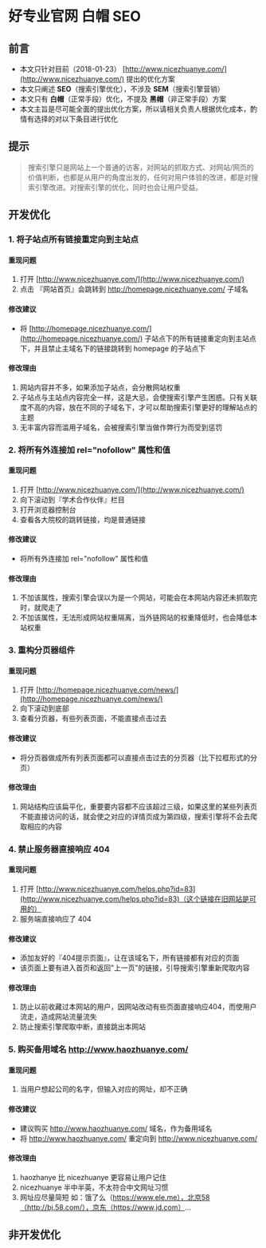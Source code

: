 # 好专业官网 白帽 SEO

## 前言

* 本文只针对目前（2018-01-23） [http://www.nicezhuanye.com/](http://www.nicezhuanye.com/) 提出的优化方案
* 本文只阐述 **SEO**（搜索引擎优化），不涉及 **SEM**（搜索引擎营销）
* 本文只有 **白帽**（正常手段）优化，不提及 **黑帽**（非正常手段）方案
* 本文主旨是尽可能全面的提出优化方案，所以请相关负责人根据优化成本，酌情有选择的对以下条目进行优化

## 提示

> 搜索引擎只是网站上一个普通的访客，对网站的抓取方式、对网站/网页的价值判断，也都是从用户的角度出发的，任何对用户体验的改进，都是对搜索引擎改进。对搜索引擎的优化，同时也会让用户受益。


## 开发优化

### 1. 将子站点所有链接重定向到主站点

#### 重现问题

1. 打开 [http://www.nicezhuanye.com/](http://www.nicezhuanye.com/)
2. 点击 『网站首页』会跳转到 http://homepage.nicezhuanye.com/ 子域名

#### 修改建议

* 将 [http://homepage.nicezhuanye.com/](http://homepage.nicezhuanye.com/) 子站点下的所有链接重定向到主站点下，并且禁止主域名下的链接跳转到 homepage 的子站点下

#### 修改理由

1. 网站内容并不多，如果添加子站点，会分散网站权重
2. 子站点与主站点内容完全一样，这是大忌，会使搜索引擎产生困惑。只有关联度不高的内容，放在不同的子域名下，才可以帮助搜索引擎更好的理解站点的主题
3. 无丰富内容而滥用子域名，会被搜索引擎当做作弊行为而受到惩罚

### 2. 将所有外连接加 rel="nofollow" 属性和值

#### 重现问题

1. 打开 [http://www.nicezhuanye.com/](http://www.nicezhuanye.com/)
2. 向下滚动到『学术合作伙伴』栏目
3. 打开浏览器控制台
4. 查看各大院校的跳转链接，均是普通链接

#### 修改建议

* 将所有外连接加 rel="nofollow" 属性和值

#### 修改理由

1. 不加该属性，搜索引擎会误以为是一个网站，可能会在本网站内容还未抓取完时，就爬走了
2. 不加该属性，无法形成网站权重隔离，当外链网站的权重降低时，也会降低本站权重

### 3. 重构分页器组件

#### 重现问题

1. 打开 [http://homepage.nicezhuanye.com/news/](http://homepage.nicezhuanye.com/news/)
2. 向下滚动到底部
3. 查看分页器，有些列表页面，不能直接点击过去

#### 修改建议

* 将分页器做成所有列表页面都可以直接点击过去的分页器（比下拉框形式的分页）

#### 修改理由

1. 网站结构应该扁平化，重要要内容都不应该超过三级，如果这里的某些列表页不能直接访问的话，就会使之对应的详情页成为第四级，搜索引擎将不会去爬取相应的内容

### 4. 禁止服务器直接响应 404

#### 重现问题

1. 打开 [http://www.nicezhuanye.com/helps.php?id=83](http://www.nicezhuanye.com/helps.php?id=83)（这个链接在旧网站是可用的）
2. 服务端直接响应了 404

#### 修改建议

* 添加友好的『404提示页面』，让在该域名下，所有链接都有对应的页面
* 该页面上要有进入首页和返回"上一页"的链接，引导搜索引擎重新爬取内容

#### 修改理由

1. 防止以前收藏过本网站的用户，因网站改动有些页面直接响应404，而使用户流走，造成网站流量流失
2. 防止搜索引擎爬取中断，直接跳出本网站

### 5. 购买备用域名 http://www.haozhuanye.com/

#### 重现问题

1. 当用户想起公司的名字，但输入对应的网址，却不正确

#### 修改建议

* 建议购买 http://www.haozhuanye.com/ 域名，作为备用域名
* 将 http://www.haozhuanye.com/ 重定向到 http://www.nicezhuanye.com/

#### 修改理由

1. haozhanye 比 nicezhuanye 更容易让用户记住
2. nicezhuanye 半中半英，不太符合中文网址习惯
3. 网址应尽量简短 如：饿了么（https://www.ele.me），北京58（http://bj.58.com/），京东（https://www.jd.com）...

## 非开发优化